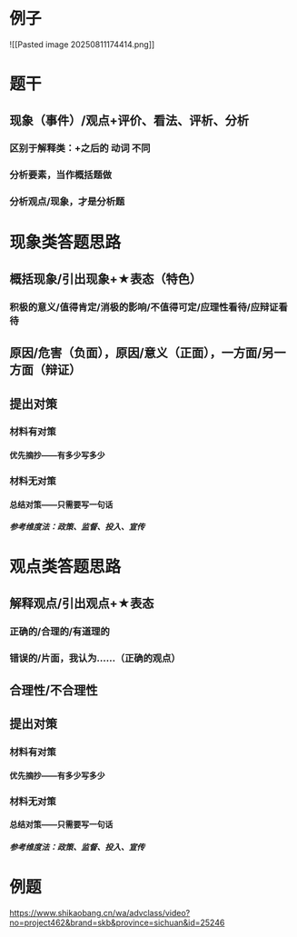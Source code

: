 # 例子
![[Pasted image 20250811174414.png]]

# 题干
## 现象（事件）/观点+评价、看法、评析、分析
### 区别于解释类：+之后的 动词 不同
### 分析要素，当作概括题做
### 分析观点/现象，才是分析题
# 现象类答题思路
## 概括现象/引出现象+★表态（特色）
### 积极的意义/值得肯定/消极的影响/不值得可定/应理性看待/应辩证看待
## 原因/危害（负面），原因/意义（正面），一方面/另一方面（辩证）
## 提出对策
### 材料有对策
#### 优先摘抄——有多少写多少
### 材料无对策
#### 总结对策——只需要写一句话
##### 参考维度法：政策、监督、投入、宣传
# 观点类答题思路
## 解释观点/引出观点+★表态
### 正确的/合理的/有道理的
### 错误的/片面，我认为......（正确的观点）
## 合理性/不合理性
## 提出对策
### 材料有对策
#### 优先摘抄——有多少写多少
### 材料无对策
#### 总结对策——只需要写一句话
##### 参考维度法：政策、监督、投入、宣传

# 例题
https://www.shikaobang.cn/wa/advclass/video?no=project462&brand=skb&province=sichuan&id=25246